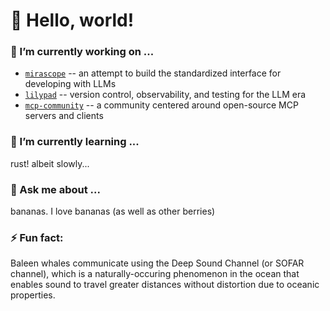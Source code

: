 # 🚀 Hello, world!

### 🔭 I’m currently working on ...

- [`mirascope`](https://github.com/Mirascope/mirascope) -- an attempt to build the standardized interface for developing with LLMs
- [`lilypad`](https://github.com/Mirascope/lilypad) -- version control, observability, and testing for the LLM era
- [`mcp-community`](https://github.com/Mirascope/mcp-community) -- a community centered around open-source MCP servers and clients

### 🌱 I’m currently learning ...

rust! albeit slowly...

### 💬 Ask me about ...

bananas. I love bananas (as well as other berries)

### ⚡ Fun fact:

Baleen whales communicate using the Deep Sound Channel (or SOFAR channel), which is a naturally-occuring phenomenon in the ocean that enables sound to travel greater distances without distortion due to oceanic properties.

